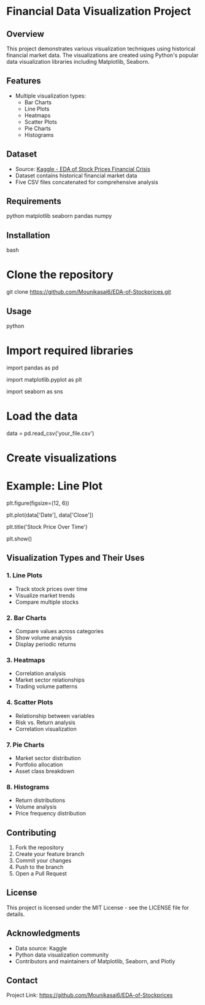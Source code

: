 # Financial Data Visualization Project

## Overview
This project demonstrates various visualization techniques using historical financial market data. The visualizations are created using Python's popular data visualization libraries including Matplotlib, Seaborn.

## Features
- Multiple visualization types:
  - Bar Charts
  - Line Plots
  - Heatmaps
  - Scatter Plots
  - Pie Charts
  - Histograms

## Dataset
- Source: [Kaggle - EDA of Stock Prices Financial Crisis](https://www.kaggle.com/code/tomasmantero/eda-of-stock-prices-financial-crisis/input)
- Dataset contains historical financial market data
- Five CSV files concatenated for comprehensive analysis

## Requirements
python
matplotlib
seaborn
pandas
numpy

## Installation
bash
# Clone the repository
git clone https://github.com/Mounikasai6/EDA-of-Stockprices.git

## Usage
python
# Import required libraries
import pandas as pd

import matplotlib.pyplot as plt

import seaborn as sns


# Load the data
data = pd.read_csv('your_file.csv')

# Create visualizations
# Example: Line Plot
plt.figure(figsize=(12, 6))

plt.plot(data['Date'], data['Close'])

plt.title('Stock Price Over Time')

plt.show()


## Visualization Types and Their Uses

### 1. Line Plots
- Track stock prices over time
- Visualize market trends
- Compare multiple stocks

### 2. Bar Charts
- Compare values across categories
- Show volume analysis
- Display periodic returns

### 3. Heatmaps
- Correlation analysis
- Market sector relationships
- Trading volume patterns

### 4. Scatter Plots
- Relationship between variables
- Risk vs. Return analysis
- Correlation visualization


### 7. Pie Charts
- Market sector distribution
- Portfolio allocation
- Asset class breakdown

### 8. Histograms
- Return distributions
- Volume analysis
- Price frequency distribution

## Contributing
1. Fork the repository
2. Create your feature branch 
3. Commit your changes 
4. Push to the branch
5. Open a Pull Request

## License
This project is licensed under the MIT License - see the LICENSE file for details.

## Acknowledgments
- Data source: Kaggle
- Python data visualization community
- Contributors and maintainers of Matplotlib, Seaborn, and Plotly

## Contact
Project Link: https://github.com/Mounikasai6/EDA-of-Stockprices
